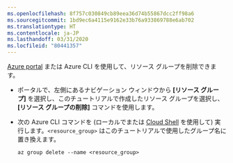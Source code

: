 ```yaml
---
ms.openlocfilehash: 8f757c030849cb89eea36d74b55867dcc2ff98a6
ms.sourcegitcommit: 1bd9ec6a4115e9162e33b76a933869788e6ab702
ms.translationtype: HT
ms.contentlocale: ja-JP
ms.lasthandoff: 03/31/2020
ms.locfileid: "80441357"
---
```

[Azure portal](https://portal.azure.com) または Azure CLI を使用して、リソース グループを削除できます。

- ポータルで、左側にあるナビゲーション ウィンドウから **[リソース グループ]** を選択し、このチュートリアルで作成したリソース グループを選択し、 **[リソース グループの削除]** コマンドを使用します。

- 次の Azure CLI コマンドを (ローカルでまたは [Cloud Shell](/azure/cloud-shell/overview) を使用して) 実行します。`<resource_group>` はこのチュートリアルで使用したグループ名に置き換えます。

    ```azurecli
    az group delete --name <resource_group>
    ```
